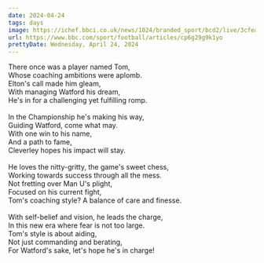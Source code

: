```yaml
---
date: 2024-04-24
tags: days
image: https://ichef.bbci.co.uk/news/1024/branded_sport/bcd2/live/3cfeaf10-019a-11ef-8369-47dc4454b972.jpg
url: https://www.bbc.com/sport/football/articles/cp6g29g9k1yo
prettyDate: Wednesday, April 24, 2024
---
```

There once was a player named Tom,<br>Whose coaching ambitions were aplomb.<br>Elton's call made him gleam,<br>With managing Watford his dream,<br>He's in for a challenging yet fulfilling romp.<br><br>In the Championship he's making his way,<br>Guiding Watford, come what may.<br>With one win to his name,<br>And a path to fame,<br>Cleverley hopes his impact will stay.<br><br>He loves the nitty-gritty, the game's sweet chess,<br>Working towards success through all the mess.<br>Not fretting over Man U's plight,<br>Focused on his current fight,<br>Tom's coaching style? A balance of care and finesse.<br><br>With self-belief and vision, he leads the charge,<br>In this new era where fear is not too large.<br>Tom's style is about aiding,<br>Not just commanding and berating,<br>For Watford's sake, let's hope he's in charge!